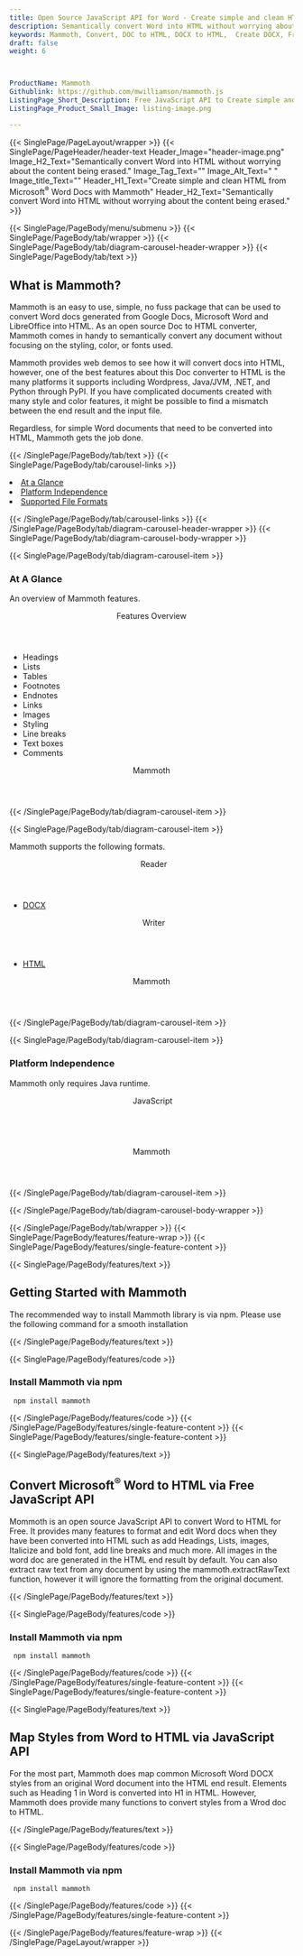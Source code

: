 ```yaml
---
title: Open Source JavaScript API for Word - Create simple and clean HTML from Word
description: Semantically convert Word into HTML without worrying about the content being erased
keywords: Mammoth, Convert, DOC to HTML, DOCX to HTML,  Create DOCX, Free Convert, Conversion API, HTML Generation API, Free API, Free APIs, Free JavaScript APIs, Free DOCX APIs, Free DOCX JavaScript API, Open Source JavaScript API, JavaScript APIS, Create DOCX using JavaScript, Convert DOCX using JQuery, Angualr, JS, Free JS API, JS API
draft: false
weight: 6



ProductName: Mammoth
Githublink: https://github.com/mwilliamson/mammoth.js
ListingPage_Short_Description: Free JavaScript API to Create simple and clean HTML from Word Docs.
ListingPage_Product_Small_Image: listing-image.png 

---
```


{{< SinglePage/PageLayout/wrapper >}}
{{< SinglePage/PageHeader/header-text
Header_Image="header-image.png"
Image_H2_Text="Semantically convert Word into HTML without worrying about the content being erased."
Image_Tag_Text=""
Image_Alt_Text=" "
Image_title_Text=""
Header_H1_Text="Create simple and clean HTML from Microsoft<sup>®</sup> Word Docs with Mammoth"
Header_H2_Text="Semantically convert Word into HTML without worrying about the content being erased." >}}

{{< SinglePage/PageBody/menu/submenu >}}
{{< SinglePage/PageBody/tab/wrapper >}}
{{< SinglePage/PageBody/tab/diagram-carousel-header-wrapper >}}
{{< SinglePage/PageBody/tab/text >}}



<h2 class="h2title">What is Mammoth?</h2>
<p>Mammoth is an easy to use, simple, no fuss package that can be used to convert Word docs generated from Google Docs, Microsoft Word and LibreOffice into HTML. As an open source Doc to HTML converter, Mammoth comes in handy to semantically convert any document without focusing on the styling, color, or fonts used.</p>
<p>Mammoth provides web demos to see how it will convert docs into HTML, however, one of the best features about this Doc converter to HTML is the many platforms it supports including Wordpress, Java/JVM, .NET, and Python through PyPI. If you have complicated documents created with many style and color features, it might be possible to find a mismatch between the end result and the input file.</p>
<p>Regardless, for simple Word documents that need to be converted into HTML, Mammoth gets the job done.</p>

{{< /SinglePage/PageBody/tab/text >}}
{{< SinglePage/PageBody/tab/carousel-links >}}

<li data-target="#diagramcarousel" data-slide-to="0"><a href="#">At a Glance</a></li>
<li data-target="#diagramcarousel" data-slide-to="2"><a href="#">Platform Independence</a></li>
<li data-target="#diagramcarousel" data-slide-to="1"><a class="activetab" href="#">Supported File Formats</a></li>


{{< /SinglePage/PageBody/tab/carousel-links >}}
{{< /SinglePage/PageBody/tab/diagram-carousel-header-wrapper >}}
{{< SinglePage/PageBody/tab/diagram-carousel-body-wrapper >}}

{{< SinglePage/PageBody/tab/diagram-carousel-item >}}
<h3>At A Glance</h3>
<p>An overview of Mammoth features.</p>
<div class="diagram1 d1-poi">
<div class="d1-row">
<div class="d1-col d1-right"><header>Features Overview</header>
<ul>
<li>Headings</li>
<li>Lists</li>
<li>Tables</li>
<li>Footnotes</li>
<li>Endnotes</li>
<li>Links</li>
<li>Images</li>
<li>Styling</li>
<li>Line breaks</li>
<li>Text boxes</li>
<li>Comments</li>
</ul>
</div>
</div>
<!--/row-->
<div class="d1-logo" style="border: none;"><header>Mammoth</header><footer><small></small></footer></div>
<!--/logo--></div>
<!--/diagram1-->
{{< /SinglePage/PageBody/tab/diagram-carousel-item >}}

{{< SinglePage/PageBody/tab/diagram-carousel-item >}}
<p>Mammoth supports the following formats.</p>
<div class="diagram1 d2  d1-poi">
<div class="d1-row">
<div class="d1-col d1-left"><header><i class="fa fa-arrows-v "> </i> Reader</header>
<ul>
<li><a href="https://docs.fileformat.com/word-processing/docx/">DOCX</a></li>
</ul>
</div>
<!--/left-->
<div class="d1-col d1-right"><header><i class="fa  fa-long-arrow-down"> </i> Writer</header>
<ul>
<li><a href="https://docs.fileformat.com/web/html/">HTML</a> </li>
</ul>
</div>
<!--/right--></div>
<!--/row-->
<div class="d1-logo" style="border: none;"><header>Mammoth</header><footer><small></small></footer></div>
<!--/logo--></div>
<!--/diagram2-->
{{< /SinglePage/PageBody/tab/diagram-carousel-item >}}

{{< SinglePage/PageBody/tab/diagram-carousel-item >}}
<h3>Platform Independence</h3>
<p>Mammoth only requires Java runtime.</p>
<div class="diagram1 d1-poi">
<div class="d1-row">
<div class="d1-col d1-left"><header><i class="fa fa-cubes"> </i>JavaScript</header></div>
<!--/left-->
<div class="d1-col d1-right"> </div>
<!--/right--></div>
<!--/row-->
<div class="d1-logo" style="border: none;"><header>Mammoth</header><footer><small></small></footer></div>
<!--/logo--></div>
<!--/diagram2 -->
{{< /SinglePage/PageBody/tab/diagram-carousel-item >}}

{{< /SinglePage/PageBody/tab/diagram-carousel-body-wrapper >}}

{{< /SinglePage/PageBody/tab/wrapper >}}
{{< SinglePage/PageBody/features/feature-wrap >}}
{{< SinglePage/PageBody/features/single-feature-content >}}

{{< SinglePage/PageBody/features/text >}}
<h2 class="h2title">Getting Started with Mammoth</h2>
<p>The recommended way to install Mammoth library is via npm. Please use the following command for a smooth installation</p>
{{< /SinglePage/PageBody/features/text >}}

{{< SinglePage/PageBody/features/code >}}
<h3><strong>Install Mammoth via npm</strong></h3>
<pre><code class="html"> npm install mammoth </code></pre>

{{< /SinglePage/PageBody/features/code >}}
{{< /SinglePage/PageBody/features/single-feature-content >}}
{{< SinglePage/PageBody/features/single-feature-content >}}

{{< SinglePage/PageBody/features/text >}}
<h2 class="h2title">Convert Microsoft<sup>®</sup> Word to HTML via Free JavaScript API</h2>
<p>Mommoth is an open source JavaScript API to convert Word to HTML for Free. It provides many features to format and edit Word docs when they have been converted into HTML such as add Headings, Lists, images, Italicize and bold font, add line breaks and much more. All images in the word doc are generated in the HTML end result by default. You can also extract raw text from any document by using the mammoth.extractRawText function, however it will ignore the formatting from the original document.</p>

{{< /SinglePage/PageBody/features/text >}}

{{< SinglePage/PageBody/features/code >}}
<h3><strong>Install Mammoth via npm</strong></h3>
<pre><code class="html"> npm install mammoth </code></pre>

{{< /SinglePage/PageBody/features/code >}}
{{< /SinglePage/PageBody/features/single-feature-content >}}
{{< SinglePage/PageBody/features/single-feature-content >}}

{{< SinglePage/PageBody/features/text >}}
<h2 class="h2title">Map Styles from Word to HTML via JavaScript API</h2>
<p>For the most part, Mammoth does map common Microsoft Word DOCX styles from an original Word document into the HTML end result. Elements such as Heading 1 in Word is converted into H1 in HTML. However, Mammoth does provide many functions to convert styles from a Wrod doc to HTML.</p>

{{< /SinglePage/PageBody/features/text >}}

{{< SinglePage/PageBody/features/code >}}
<h3><strong>Install Mammoth via npm</strong></h3>
<pre><code class="html"> npm install mammoth </code></pre>

{{< /SinglePage/PageBody/features/code >}}
{{< /SinglePage/PageBody/features/single-feature-content >}}

{{< /SinglePage/PageBody/features/feature-wrap >}}
{{< /SinglePage/PageLayout/wrapper >}}